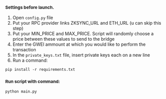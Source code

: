 
### <sub>Settings before launch.</sub>
1. Open `config.py` file 
2. Put your RPC provider links ZKSYNC_URL and ETH_URL (u can skip this step)
3. Put your MIN_PRICE and MAX_PRICE. Script will randomly choose a price between these values ​​to send to the bridge
4. Enter the GWEI ammount at which you would like to perform the transaction
5. In the `private_keys.txt` file, insert private keys each on a new line
6. Run a command: 
```
pip install -r requirements.txt
```

### <sub>Run script with command:</sub>
``` 
python main.py
```